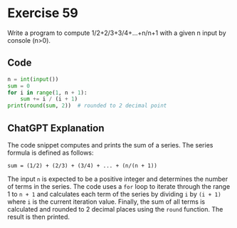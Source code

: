 # Exercise 59
Write a program to compute 1/2+2/3+3/4+...+n/n+1 with a given n input by console (n>0).

## Code
```python
n = int(input())
sum = 0
for i in range(1, n + 1):
    sum += i / (i + 1)
print(round(sum, 2))  # rounded to 2 decimal point
```

## ChatGPT Explanation

The code snippet computes and prints the sum of a series. The series formula is defined as follows:

`sum = (1/2) + (2/3) + (3/4) + ... + (n/(n + 1))`

The input `n` is expected to be a positive integer and determines the number of terms in the series. The code uses a `for` loop to iterate through the range 1 to `n + 1` and calculates each term of the series by dividing `i` by `(i + 1)` where `i` is the current iteration value. Finally, the sum of all terms is calculated and rounded to 2 decimal places using the `round` function. The result is then printed.